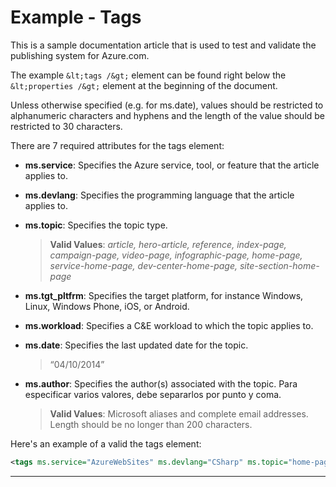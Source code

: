 <properties pageTitle="Documentation Example - Tags" metaKeywords="" description="This is an example document" services="" documentationCenter="" title="Documentation Example - Tags" solutions="" authors="" videoId="" scriptId="" />

<tags ms.service="AzureWebSites" ms.devlang="CSharp" ms.topic="home-page" ms.tgt_pltfrm="Windows" ms.workload="50" ms.date="06/12/2014" ms.author="maurok;v-nabeni@microsoft.com;lito@mail.com" />

# Example - Tags #

This is a sample documentation article that is used to test and validate the publishing system for Azure.com.  

The example <ph id="ph1">`&lt;tags /&gt;`</ph> element can be found right below the <ph id="ph2">`&lt;properties /&gt;`</ph> element at the beginning of the document.

Unless otherwise specified (e.g. for ms.date), values should be restricted to alphanumeric  characters and hyphens and the length of the value should be restricted to 30 characters.

There are 7 required attributes for the tags element: 

- <bpt id="p1">**</bpt>ms.service<ept id="p1">**</ept>: Specifies the Azure service, tool, or feature that the article applies to.

- <bpt id="p1">**</bpt>ms.devlang<ept id="p1">**</ept>: Specifies the programming language that the article applies to.

- <bpt id="p1">**</bpt>ms.topic<ept id="p1">**</ept>: Specifies the topic type.

    > <bpt id="p1">**</bpt>Valid Values<ept id="p1">**</ept>: <bpt id="p2">*</bpt>article, hero-article, reference, index-page, campaign-page, video-page, infographic-page, home-page, service-home-page, dev-center-home-page, site-section-home-page<ept id="p2">*</ept>  

- <bpt id="p1">**</bpt>ms.tgt_pltfrm<ept id="p1">**</ept>: Specifies the target platform, for instance Windows, Linux, Windows Phone, iOS, or Android.

- <bpt id="p1">**</bpt>ms.workload<ept id="p1">**</ept>: Specifies a C&amp;E workload to which the topic applies to.

- <bpt id="p1">**</bpt>ms.date<ept id="p1">**</ept>: Specifies the last updated date for the topic.

    >  “04/10/2014”

- <bpt id="p1">**</bpt>ms.author<ept id="p1">**</ept>: Specifies the author(s) associated with the topic. Para especificar varios valores, debe separarlos por punto y coma.

    > <bpt id="p1">**</bpt>Valid Values<ept id="p1">**</ept>: Microsoft aliases and complete email addresses. Length should be no longer than 200 characters.


Here's an example of a valid the tags element:

````XML
<tags ms.service="AzureWebSites" ms.devlang="CSharp" ms.topic="home-page" ms.tgt_pltfrm="Windows" ms.workload="50" ms.date="06/12/2014" ms.author="maurok;v-nabeni@microsoft.com;lito@mail.com" />
````


---